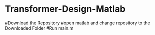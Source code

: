 # Transformer-Design-Matlab


#Download the Repository 
#open matlab and change repository to the Downloaded Folder
#Run main.m
